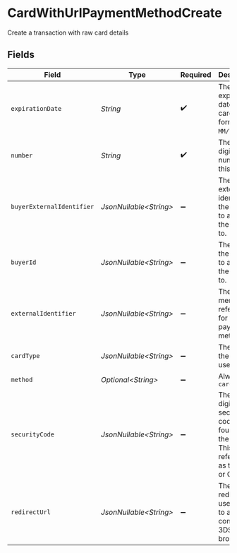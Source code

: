 # CardWithUrlPaymentMethodCreate

Create a transaction with raw card details


## Fields

| Field                                                                                             | Type                                                                                              | Required                                                                                          | Description                                                                                       | Example                                                                                           |
| ------------------------------------------------------------------------------------------------- | ------------------------------------------------------------------------------------------------- | ------------------------------------------------------------------------------------------------- | ------------------------------------------------------------------------------------------------- | ------------------------------------------------------------------------------------------------- |
| `expirationDate`                                                                                  | *String*                                                                                          | :heavy_check_mark:                                                                                | The expiration date of the card, formatted `MM/YY`.                                               | 12/30                                                                                             |
| `number`                                                                                          | *String*                                                                                          | :heavy_check_mark:                                                                                | The 13-19 digit number for this card.                                                             | 4111111111111111                                                                                  |
| `buyerExternalIdentifier`                                                                         | *JsonNullable\<String>*                                                                           | :heavy_minus_sign:                                                                                | The external identifier of the buyer to attach the method to.                                     | buyer-12345                                                                                       |
| `buyerId`                                                                                         | *JsonNullable\<String>*                                                                           | :heavy_minus_sign:                                                                                | The ID of the buyer to attach the method to.                                                      | fe26475d-ec3e-4884-9553-f7356683f7f9                                                              |
| `externalIdentifier`                                                                              | *JsonNullable\<String>*                                                                           | :heavy_minus_sign:                                                                                | The merchant reference for this payment method.                                                   | payment-method-12345                                                                              |
| `cardType`                                                                                        | *JsonNullable\<String>*                                                                           | :heavy_minus_sign:                                                                                | The type of the card used                                                                         | credit                                                                                            |
| `method`                                                                                          | *Optional\<String>*                                                                               | :heavy_minus_sign:                                                                                | Always `card`                                                                                     | card                                                                                              |
| `securityCode`                                                                                    | *JsonNullable\<String>*                                                                           | :heavy_minus_sign:                                                                                | The 3 or 4 digit security code often found on the card. This often referred to as the CVV or CVD. | 123                                                                                               |
| `redirectUrl`                                                                                     | *JsonNullable\<String>*                                                                           | :heavy_minus_sign:                                                                                | The URL to redirect a user back to after the complete 3DS in browser.                             |                                                                                                   |